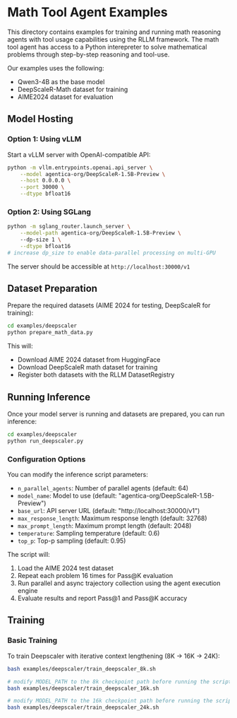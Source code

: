 # Math Tool Agent Examples

This directory contains examples for training and running math reasoning agents with tool usage capabilities using the RLLM framework. The math tool agent has access to a Python interepreter to solve mathematical problems through step-by-step reasoning and tool-use.

Our examples uses the following:
* Qwen3-4B as the base model
* DeepScaleR-Math dataset for training
* AIME2024 dataset for evaluation


## Model Hosting

### Option 1: Using vLLM

Start a vLLM server with OpenAI-compatible API:

```bash
python -m vllm.entrypoints.openai.api_server \
    --model agentica-org/DeepScaleR-1.5B-Preview \
    --host 0.0.0.0 \
    --port 30000 \
    --dtype bfloat16 
```

### Option 2: Using SGLang

```bash
python -m sglang_router.launch_server \
    --model-path agentica-org/DeepScaleR-1.5B-Preview \ 
    --dp-size 1 \
    --dtype bfloat16
# increase dp_size to enable data-parallel processing on multi-GPU 
```

The server should be accessible at `http://localhost:30000/v1`

## Dataset Preparation

Prepare the required datasets (AIME 2024 for testing, DeepScaleR for training):

```bash
cd examples/deepscaler
python prepare_math_data.py
```

This will:
- Download AIME 2024 dataset from HuggingFace
- Download DeepScaleR math dataset for training
- Register both datasets with the RLLM DatasetRegistry

## Running Inference

Once your model server is running and datasets are prepared, you can run inference:

```bash
cd examples/deepscaler
python run_deepscaler.py
```

### Configuration Options

You can modify the inference script parameters:

- `n_parallel_agents`: Number of parallel agents (default: 64)
- `model_name`: Model to use (default: "agentica-org/DeepScaleR-1.5B-Preview")
- `base_url`: API server URL (default: "http://localhost:30000/v1")
- `max_response_length`: Maximum response length (default: 32768)
- `max_prompt_length`: Maximum prompt length (default: 2048)
- `temperature`: Sampling temperature (default: 0.6)
- `top_p`: Top-p sampling (default: 0.95)

The script will:
1. Load the AIME 2024 test dataset
2. Repeat each problem 16 times for Pass@K evaluation
3. Run parallel and async trajectory collection using the agent execution engine
4. Evaluate results and report Pass@1 and Pass@K accuracy

## Training

### Basic Training

To train Deepscaler with iterative context lengthening (8K -> 16K -> 24K):

```bash
bash examples/deepscaler/train_deepscaler_8k.sh

# modify MODEL_PATH to the 8k checkpoint path before running the script.
bash examples/deepscaler/train_deepscaler_16k.sh

# modify MODEL_PATH to the 16k checkpoint path before running the script
bash examples/deepscaler/train_deepscaler_24k.sh
```